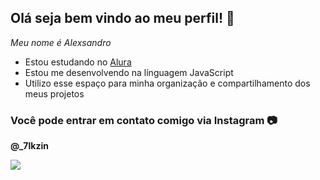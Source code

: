 ## Olá seja bem vindo ao meu perfil! 🥇

*Meu nome é Alexsandro*

- Estou estudando no [Alura](https://www.alura.com.br)
- Estou me desenvolvendo na línguagem JavaScript
- Utilizo esse espaço para minha organização e compartilhamento dos meus projetos
  
### Você pode entrar em contato comigo via Instagram 📷
  
**@_7lkzin**

![](https://media1.tenor.com/m/LqLDIyTDMlIAAAAC/neymar-neymar-jr.gif)

